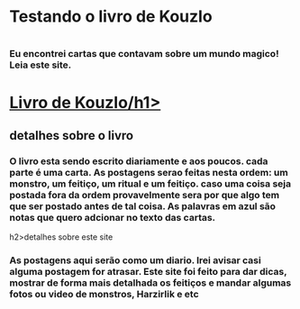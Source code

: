 <h1>Testando o livro de Kouzlo<h1>
  <h3>Eu encontrei cartas que contavam sobre um mundo magico! Leia este site.</h3>
  <h3Ontem, dia 29 de dezembro de 2020, eu estava na casa de minha vo brincando com meus primos, nos acabamos achando uma caixa com varias cartas escritas por um tal de Perades e enviadas a um parente meu que viveu a muito tempo atras. Lendo algumas cartas descobrimos que se tratava de um, suposto, mundo magico. Meus primos acharam bobeira mas eu acabei me apegando as cartas. Hoje resolvi postar elas em forma de livro neste site abaixo:</h3>
<a href=" https://leitenin.github.io/O-livro-de-Kouzlo/ "><h1>Livro de Kouzlo/h1></a>
  <h2>detalhes sobre o livro</h2>
  <h3>O livro esta sendo escrito diariamente e aos poucos. cada parte é uma carta. As postagens serao feitas nesta ordem: um monstro, um feitiço, um ritual e um feitiço. caso uma coisa seja postada fora da ordem provavelmente sera por que algo tem que ser postado antes de tal coisa. As palavras em azul são notas que quero adcionar no texto das cartas.</h3>
  h2>detalhes sobre este site</h2>
  <h3>As postagens aqui serão como um diario. Irei avisar casi alguma postagem for atrasar. Este site foi feito para dar dicas, mostrar de forma mais detalhada os feitiços e mandar algumas fotos ou video de monstros, Harzirlik e etc</h3>
